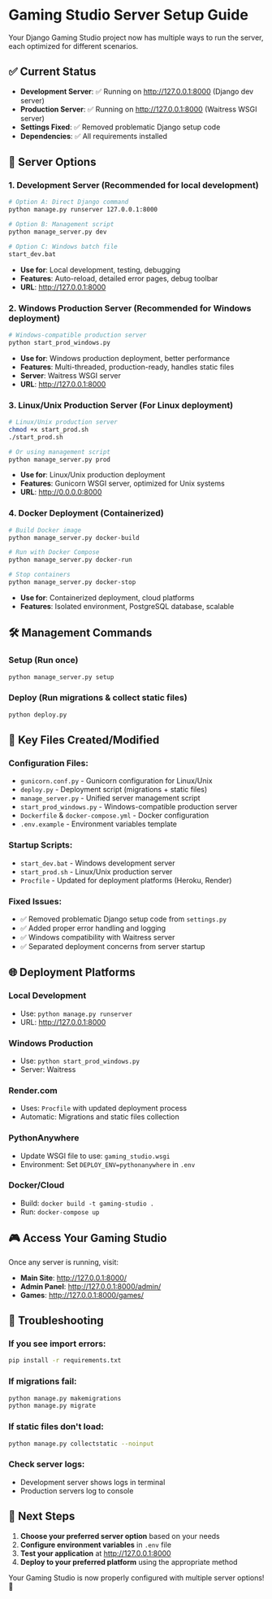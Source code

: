 # Gaming Studio Server Setup Guide

Your Django Gaming Studio project now has multiple ways to run the server, each optimized for different scenarios.

## ✅ Current Status
- **Development Server**: ✅ Running on http://127.0.0.1:8000 (Django dev server)
- **Production Server**: ✅ Running on http://127.0.0.1:8000 (Waitress WSGI server)
- **Settings Fixed**: ✅ Removed problematic Django setup code
- **Dependencies**: ✅ All requirements installed

## 🚀 Server Options

### 1. Development Server (Recommended for local development)
```bash
# Option A: Direct Django command
python manage.py runserver 127.0.0.1:8000

# Option B: Management script
python manage_server.py dev

# Option C: Windows batch file
start_dev.bat
```
- **Use for**: Local development, testing, debugging
- **Features**: Auto-reload, detailed error pages, debug toolbar
- **URL**: http://127.0.0.1:8000

### 2. Windows Production Server (Recommended for Windows deployment)
```bash
# Windows-compatible production server
python start_prod_windows.py
```
- **Use for**: Windows production deployment, better performance
- **Features**: Multi-threaded, production-ready, handles static files
- **Server**: Waitress WSGI server
- **URL**: http://127.0.0.1:8000

### 3. Linux/Unix Production Server (For Linux deployment)
```bash
# Linux/Unix production server
chmod +x start_prod.sh
./start_prod.sh

# Or using management script
python manage_server.py prod
```
- **Use for**: Linux/Unix production deployment
- **Features**: Gunicorn WSGI server, optimized for Unix systems
- **URL**: http://0.0.0.0:8000

### 4. Docker Deployment (Containerized)
```bash
# Build Docker image
python manage_server.py docker-build

# Run with Docker Compose
python manage_server.py docker-run

# Stop containers
python manage_server.py docker-stop
```
- **Use for**: Containerized deployment, cloud platforms
- **Features**: Isolated environment, PostgreSQL database, scalable

## 🛠️ Management Commands

### Setup (Run once)
```bash
python manage_server.py setup
```

### Deploy (Run migrations & collect static files)
```bash
python deploy.py
```

## 📁 Key Files Created/Modified

### Configuration Files:
- `gunicorn.conf.py` - Gunicorn configuration for Linux/Unix
- `deploy.py` - Deployment script (migrations + static files)
- `manage_server.py` - Unified server management script
- `start_prod_windows.py` - Windows-compatible production server
- `Dockerfile` & `docker-compose.yml` - Docker configuration
- `.env.example` - Environment variables template

### Startup Scripts:
- `start_dev.bat` - Windows development server
- `start_prod.sh` - Linux/Unix production server
- `Procfile` - Updated for deployment platforms (Heroku, Render)

### Fixed Issues:
- ✅ Removed problematic Django setup code from `settings.py`
- ✅ Added proper error handling and logging
- ✅ Windows compatibility with Waitress server
- ✅ Separated deployment concerns from server startup

## 🌐 Deployment Platforms

### Local Development
- Use: `python manage.py runserver`
- URL: http://127.0.0.1:8000

### Windows Production
- Use: `python start_prod_windows.py`
- Server: Waitress

### Render.com
- Uses: `Procfile` with updated deployment process
- Automatic: Migrations and static files collection

### PythonAnywhere
- Update WSGI file to use: `gaming_studio.wsgi`
- Environment: Set `DEPLOY_ENV=pythonanywhere` in `.env`

### Docker/Cloud
- Build: `docker build -t gaming-studio .`
- Run: `docker-compose up`

## 🎮 Access Your Gaming Studio

Once any server is running, visit:
- **Main Site**: http://127.0.0.1:8000/
- **Admin Panel**: http://127.0.0.1:8000/admin/
- **Games**: http://127.0.0.1:8000/games/

## 🔧 Troubleshooting

### If you see import errors:
```bash
pip install -r requirements.txt
```

### If migrations fail:
```bash
python manage.py makemigrations
python manage.py migrate
```

### If static files don't load:
```bash
python manage.py collectstatic --noinput
```

### Check server logs:
- Development server shows logs in terminal
- Production servers log to console

## 📱 Next Steps

1. **Choose your preferred server option** based on your needs
2. **Configure environment variables** in `.env` file
3. **Test your application** at http://127.0.0.1:8000
4. **Deploy to your preferred platform** using the appropriate method

Your Gaming Studio is now properly configured with multiple server options! 🎉
